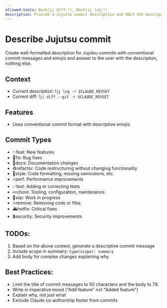 ```yaml
---
allowed-tools: Bash(jj diff:*), Bash(jj log:*)
description: Provide a Jujutsu commit description and ONLY the description.
---
```

# Describe Jujutsu commit

Create well-formatted description for Jujutsu commits with conventional
commit messages and emojis and answer to the user with the description, nothing
else.

## Context
- Current description: !`jj log -r $CLAUDE_REVSET`
- Current diff: !`jj diff --git -r $CLAUDE_REVSET`

##  Features
- Uses conventional commit format with descriptive emojis

## Commit Types
- ✨feat: New features
- 🐛fix: Bug fixes
- 📝docs: Documentation changes
- ♻️refactor: Code restructuring without changing functionality
- 🎨style: Code formatting, missing semicolons, etc.
- ⚡️perf: Performance improvements
- ✅test: Adding or correcting tests
- 💤chore: Tooling, configuration, maintenance
- 🚧wip: Work in progress
- 🔥remove: Removing code or files
- 🚑hotfix: Critical fixes
- 🔒security: Security improvements

## TODOs:
1. Based on the above context, generate a descriptive commit message
2. Include scope in summary: `type(scope): summary`
3. Add body for complex changes explaining why

## Best Practices:
- Limit the title of commit messages to 50 characters and the body to 79.
- Write in imperative mood ("Add feature" not "Added feature")
- Explain why, not just what
- Exclude Claude co-authorship footer from commits
